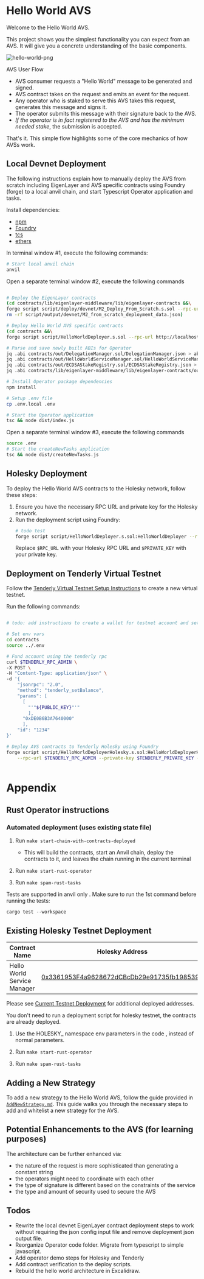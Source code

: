 # Hello World AVS

Welcome to the Hello World AVS.

This project shows you the simplest functionality you can expect from an AVS. It will give you a concrete understanding of the basic components.

![hello-world-png](./assets/hello-world-diagram.png)

AVS User Flow
- AVS consumer requests a "Hello World" message to be generated and signed.
- AVS contract takes on the request and emits an event for the request.
- Any operator who is staked to serve this AVS takes this request, generates this message and signs it.
- The operator submits this message with their signature back to the AVS.
- *If the operator is in fact registered to the AVS and has the minimum needed stake*, the submission is accepted.

That's it. This simple flow highlights some of the core mechanics of how AVSs work.


## Local Devnet Deployment

The following instructions explain how to manually deploy the AVS from scratch including EigenLayer and AVS specific contracts using Foundry (forge) to a local anvil chain, and start Typescript Operator application and tasks.

Install dependencies:
* [npm](https://docs.npmjs.com/downloading-and-installing-node-js-and-npm)
* [Foundry](https://getfoundry.sh/)
* [tcs](https://www.npmjs.com/package/tcs#installation)
* [ethers](https://www.npmjs.com/package/ethers)

In terminal window #1, execute the following commands:
```sh
# Start local anvil chain
anvil
```

Open a separate terminal window #2, execute the following commands

```sh

# Deploy the EigenLayer contracts
(cd contracts/lib/eigenlayer-middleware/lib/eigenlayer-contracts &&\
forge script script/deploy/devnet/M2_Deploy_From_Scratch.s.sol --rpc-url http://localhost:8545 --private-key 0xac0974bec39a17e36ba4a6b4d238ff944bacb478cbed5efcae784d7bf4f2ff80 --broadcast -vvv --sig "run(string memory configFile)" -- M2_deploy_from_scratch.anvil.config.json && \
rm -rf script/output/devnet/M2_from_scratch_deployment_data.json)

# Deploy Hello World AVS specific contracts
(cd contracts &&\
forge script script/HelloWorldDeployer.s.sol --rpc-url http://localhost:8545 --private-key 0xac0974bec39a17e36ba4a6b4d238ff944bacb478cbed5efcae784d7bf4f2ff80 --broadcast debug)

# Parse and save newly built ABIs for Operator
jq .abi contracts/out/DelegationManager.sol/DelegationManager.json > abis/DelegationManager.abi
jq .abi contracts/out/HelloWorldServiceManager.sol/HelloWorldServiceManager.json > abis/HelloWorldServiceManager.abi
jq .abi contracts/out/ECDSAStakeRegistry.sol/ECDSAStakeRegistry.json > abis/ECDSAStakeRegistry.abi
jq .abi contracts/lib/eigenlayer-middleware/lib/eigenlayer-contracts/out/AVSDirectory.sol/AVSDirectory.json > abis/AVSDirectory.abi

# Install Operator package dependencies
npm install

# Setup .env file
cp .env.local .env

# Start the Operator application
tsc && node dist/index.js
```

Open a separate terminal window #3, execute the following commands

```sh
source .env
# Start the createNewTasks application 
tsc && node dist/createNewTasks.js
```



## Holesky Deployment

To deploy the Hello World AVS contracts to the Holesky network, follow these steps:

1. Ensure you have the necessary RPC URL and private key for the Holesky network.
2. Run the deployment script using Foundry:
    ```bash
    # todo test
    forge script script/HelloWorldDeployer.s.sol:HelloWorldDeployer --rpc-url $RPC_URL --private-key $PRIVATE_KEY --broadcast debug
    ```
    Replace `$RPC_URL` with your Holesky RPC URL and `$PRIVATE_KEY` with your private key.

## Deployment on Tenderly Virtual Testnet

Follow the [Tenderly Virtual Testnet Setup Instructions](https://docs.tenderly.co/virtual-testnets/quickstart) to create a new virtual testnet.

Run the following commands:

```sh

# todo: add instructions to create a wallet for testnet account and set private key in .env holesky vars

# Set env vars
cd contracts
source ../.env

# Fund account using the tenderly rpc
curl $TENDERLY_RPC_ADMIN \
-X POST \
-H "Content-Type: application/json" \
-d '{
    "jsonrpc": "2.0",
    "method": "tenderly_setBalance",
    "params": [
      [
        "'"${PUBLIC_KEY}"'"
        ],
      "0xDE0B6B3A7640000"
      ],
    "id": "1234"
}'

# Deploy AVS contracts to Tenderly Holesky using Foundry
forge script script/HelloWorldDeployerHolesky.s.sol:HelloWorldDeployerHolesky \
    --rpc-url $TENDERLY_RPC_ADMIN --private-key $TENDERLY_PRIVATE_KEY --broadcast -vvv debug



```

# Appendix


## Rust Operator instructions

### Automated deployment (uses existing state file)

1. Run `make start-chain-with-contracts-deployed`
    * This will build the contracts, start an Anvil chain, deploy the contracts to it, and leaves the chain running in the current terminal

2. Run `make start-rust-operator`

3. Run `make spam-rust-tasks`

Tests are supported in anvil only . Make sure to run the 1st command before running the  tests:

```
cargo test --workspace
```


## Existing Holesky Testnet Deployment

| Contract Name               | Holesky Address                                   |
| -------------               | -------------                                     |
| Hello World Service Manager | [0x3361953F4a9628672dCBcDb29e91735fb1985390](https://holesky.etherscan.io/address/0x3361953F4a9628672dCBcDb29e91735fb1985390)    |

Please see [Current Testnet Deployment](https://github.com/Layr-Labs/eigenlayer-contracts?tab=readme-ov-file#current-testnet-deployment) for additional deployed addresses.

You don't need to run a deployment script for holesky testnet, the contracts are already deployed.

1. Use the HOLESKY_ namespace env parameters in the code , instead of normal parameters.

2. Run `make start-rust-operator`

3. Run `make spam-rust-tasks `


## Adding a New Strategy

To add a new strategy to the Hello World AVS, follow the guide provided in [`AddNewStrategy.md`](https://github.com/Layr-Labs/hello-world-avs/blob/master/AddNewStrategy.md). This guide walks you through the necessary steps to add and whitelist a new strategy for the AVS.

## Potential Enhancements to the AVS (for learning purposes)
The architecture can be further enhanced via:
- the nature of the request is more sophisticated than generating a constant string
- the operators might need to coordinate with each other
- the type of signature is different based on the constraints of the service
- the type and amount of security used to secure the AVS


## Todos
- Rewrite the local devnet EigenLayer contract deployment steps to work without requiring the json config input file and remove deployment json output file.
- Reorganize Operator code folder. Migrate from typescript to simple javascript.
- Add operator demo steps for Holesky and Tenderly
- Add contract verification to the deploy scripts.
- Rebuild the hello world architecture in Excalidraw.